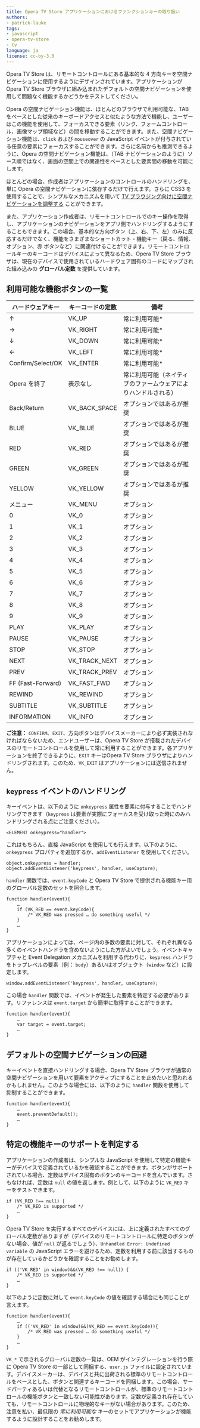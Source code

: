 ```yaml
---
title: Opera TV Store アプリケーションにおけるファンクションキーの取り扱い
authors:
- patrick-lauke
tags:
- javascript
- opera-tv-store
- tv
language: ja
license: cc-by-3.0
---
```


Opera TV Store は、リモートコントロールにある基本的な 4 方向キーを空間ナビゲーションに使用するようにデザインされています。アプリケーションが Opera TV Store ブラウザに組み込まれたデフォルトの空間ナビゲーションを使用して問題なく機能するかどうかをテストしてください。

Opera の空間ナビゲーション機能は、ほとんどのブラウザで利用可能な、TAB をベースとした従来のキーボードアクセスと似たような方法で機能し、ユーザーはこの機能を使用して、フォーカスできる要素（リンク、フォームコントロール、画像マップ領域など）の間を移動することができます。また、空間ナビゲーション機能は、`click` および `mouseover` の JavaScript イベントが付与されている任意の要素にフォーカスすることができます。さらに名前からも推測できるように、Opera の空間ナビゲーション機能は、（TAB ナビゲーションのように）ソース順ではなく、画面の空間上での関連性をベースとした要素間の移動を可能にします。

ほとんどの場合、作成者はアプリケーションのコントロールのハンドリングを、単に Opera の空間ナビゲーションに依存するだけで行えます。さらに CSS3 を使用することで、シンプルなメカニズムを用いて [TV ブラウジング向けに空間ナビゲーションを調整する][1] ことができます。

[1]: http://dev.opera.com/articles/view/tweaking-spatial-navigation-for-tv-browsing/

また、アプリケーション作成者は、リモートコントロールでのキー操作を取得し、アプリケーションのナビゲーションをアプリ側でハンドリングするようにすることもできます。この場合、基本的な方向ボタン（上、右、下、左）のみに反応するだけでなく、機能をさまざまなショートカット・機能キー（戻る、情報、オプション、赤 ボタンなど）に関連付けることができます。リモートコントロールキーのキーコードはデバイスによって異なるため、Opera TV Store ブラウザは、現在のデバイスで使用されているハードウェア固有のコードにマップされた組み込みの **グローバル定数** を提供しています。

## 利用可能な機能ボタンの一覧

<table>
<thead>
<tr>
	<th>ハードウェアキー</th>
	<th>キーコードの定数</th>
	<th>備考</th>
</tr>
</thead>
<tbody>
<tr>
	<td>↑</td>
	<td>VK_UP</td>
	<td>常に利用可能*</td>
</tr>
<tr>
	<td>→</td>
	<td>VK_RIGHT</td>
	<td>常に利用可能*</td>
</tr>
<tr>
	<td>↓</td>
	<td>VK_DOWN</td>
	<td>常に利用可能*</td>
</tr>
<tr>
	<td>←</td>
	<td>VK_LEFT</td>
	<td>常に利用可能*</td>
</tr>
<tr>
	<td>Confirm/Select/OK</td>
	<td>VK_ENTER</td>
	<td>常に利用可能*</td>
</tr>
<tr>
	<td>Opera を終了</td>
	<td>表示なし</td>
	<td>常に利用可能（ネイティブのファームウェアによりハンドルされる）</td>
</tr>
<tr>
	<td>Back/Return</td>
	<td>VK_BACK_SPACE</td>
	<td>オプションではあるが推奨</td>
</tr>
<tr>
	<td>BLUE</td>
	<td>VK_BLUE</td>
	<td>オプションではあるが推奨</td>
</tr>
<tr>
	<td>RED</td>
	<td>VK_RED</td>
	<td>オプションではあるが推奨</td>
</tr>
<tr>
	<td>GREEN</td>
	<td>VK_GREEN</td>
	<td>オプションではあるが推奨</td>
</tr>
<tr>
	<td>YELLOW</td>
	<td>VK_YELLOW</td>
	<td>オプションではあるが推奨</td>
</tr>
<tr>
	<td>メニュー</td>
	<td>VK_MENU</td>
	<td>オプション</td>
</tr>
<tr>
	<td>0</td>
	<td>VK_0</td>
	<td>オプション</td>
</tr>
<tr>
	<td>1</td>
	<td>VK_1</td>
	<td>オプション</td>
</tr>
<tr>
	<td>2</td>
	<td>VK_2</td>
	<td>オプション</td>
</tr>
<tr>
	<td>3</td>
	<td>VK_3</td>
	<td>オプション</td>
</tr>
<tr>
	<td>4</td>
	<td>VK_4</td>
	<td>オプション</td>
</tr>
<tr>
	<td>5</td>
	<td>VK_5</td>
	<td>オプション</td>
</tr>
<tr>
	<td>6</td>
	<td>VK_6</td>
	<td>オプション</td>
</tr>
<tr>
	<td>7</td>
	<td>VK_7</td>
	<td>オプション</td>
</tr>
<tr>
	<td>8</td>
	<td>VK_8</td>
	<td>オプション</td>
</tr>
<tr>
	<td>9</td>
	<td>VK_9</td>
	<td>オプション</td>
</tr>
<tr>
	<td>PLAY</td>
	<td>VK_PLAY</td>
	<td>オプション</td>
</tr>
<tr>
	<td>PAUSE</td>
	<td>VK_PAUSE</td>
	<td>オプション</td>
</tr>
<tr>
	<td>STOP</td>
	<td>VK_STOP</td>
	<td>オプション</td>
</tr>
<tr>
	<td>NEXT</td>
	<td>VK_TRACK_NEXT</td>
	<td>オプション</td>
</tr>
<tr>
	<td>PREV</td>
	<td>VK_TRACK_PREV</td>
	<td>オプション</td>
</tr>
<tr>
	<td>FF (Fast-Forward)</td>
	<td>VK_FAST_FWD</td>
	<td>オプション</td>
</tr>
<tr>
	<td>REWIND</td>
	<td>VK_REWIND</td>
	<td>オプション</td>
</tr>
<tr>
	<td>SUBTITLE</td>
	<td>VK_SUBTITLE</td>
	<td>オプション</td>
</tr>
<tr>
	<td>INFORMATION</td>
	<td>VK_INFO</td>
	<td>オプション</td>
</tr>
</tbody>
</table>

**ご注意：** `CONFIRM`、`EXIT`、方向ボタンはデバイスメーカーにより必ず実装されなければならないため、エンドユーザーは、Opera TV Store が搭載されたデバイスのリモートコントロールを使用して常に利用することができます。各アプリケーションを終了できるように、`EXIT` キーはOpera TV Store ブラウザによりハンドリングされます。このため、`VK_EXIT` はアプリケーションには送信されません。

## `keypress` イベントのハンドリング

キーイベントは、以下のように `onkeypress` 属性を要素に付与することでハンドリングできます（`keypress` は要素が実際にフォーカスを受け取った時にのみハンドリングされる点にご注意ください）。

	<ELEMENT onkeypress="handler">

これはもちろん、直接 JavaScript を使用しても行えます。以下のように、`onkeypress` プロパティを追加するか、`addEventListener` を使用してください。

	object.onkeypress = handler;
	object.addEventListener('keypress', handler, useCapture);

`handler` 関数では、`event.keyCode` と Opera TV Store で提供される機能キー用のグローバル定数のセットを照合します。

	function handler(event){
		…
		if (VK_RED == event.keyCode){
			/* VK_RED was pressed … do something useful */
		}
		…
	}

アプリケーションによっては、ページ内の多数の要素に対して、それぞれ異なる多くのイベントハンドラを含めないようにした方がよいでしょう。イベントキャプチャと Event Delegation メカニズムを利用する代わりに、`keypress` ハンドラをトップレベルの要素（例： `body`）あるいはオブジェクト（`window` など）に設定します。

	window.addEventListener('keypress', handler, useCapture);

この場合 `handler` 関数では、イベントが発生した要素を特定する必要があります。リファレンスは `event.target` から簡単に取得することができます。

	function handler(event){
		…
		var target = event.target;
		…
	}

## デフォルトの空間ナビゲーションの回避

キーイベントを直接ハンドリングする場合、Opera TV Store ブラウザが通常の空間ナビゲーションを用いて要素をアクティブにすることを止めたいと思われるかもしれません。このような場合には、以下のように `handler` 関数を使用して抑制することができます。

	function handler(event){
		…
		event.preventDefault();
		…
	}

## 特定の機能キーのサポートを判定する

アプリケーションの作成者は、シンプルな JavaScript を使用して特定の機能キーがデバイスで定義されているかを確認することができます。ボタンがサポートされている場合、定数はデバイス固有のボタンのキーコードを含んでいます。さもなければ、定数は `null` の値を返します。例として、以下のように `VK_RED` キーをテストできます。

	if (VK_RED !== null) {
		/* VK_RED is supported */
		…
	}

Opera TV Store を実行するすべてのデバイスには、上に定義されたすべてのグローバル定数がありますが（デバイスのリモートコントロールに特定のボタンがない場合、値が `null` が返るでしょう）、`Unhandled Error: Undefined variable` の JavaScript エラーを避けるため、定数を利用する前に該当するものが存在しているかどうかを確認することをお勧めします。

	if (('VK_RED' in window)&&(VK_RED !== null)) {
		/* VK_RED is supported */
		…
	}

以下のように定数に対して `event.keyCode` の値を確認する場合にも同じことが言えます。

	function handler(event){
		…
		if (('VK_RED' in window)&&(VK_RED == event.keyCode)){
			/* VK_RED was pressed … do something useful */
		}
		…
	}

`VK_*` で示されるグローバル定数の一覧は、OEM がインテグレーションを行う際に Opera TV Store の一部として同梱する、`user.js` ファイルに設定されています。デバイスメーカーは、デバイスと共に出荷される標準のリモートコントロールをベースとした、ボタンと関連するキーコードを同梱します。この場合、サードパーティあるいは代替となるリモートコントロールが、標準のリモートコントロールの機能ボタンと一致しない可能性があります。定数が定義され存在していても、リモートコントロールに物理的なキーがない場合があります。このため、注意を払い、最低限の _常に利用可能な_ キーのセットでアプリケーションが機能するように設計することをお勧めします。
